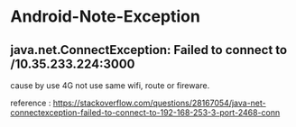 # Android-Note-Exception

## java.net.ConnectException: Failed to connect to /10.35.233.224:3000

cause by use 4G not use same wifi, route or fireware.

reference : https://stackoverflow.com/questions/28167054/java-net-connectexception-failed-to-connect-to-192-168-253-3-port-2468-conn
